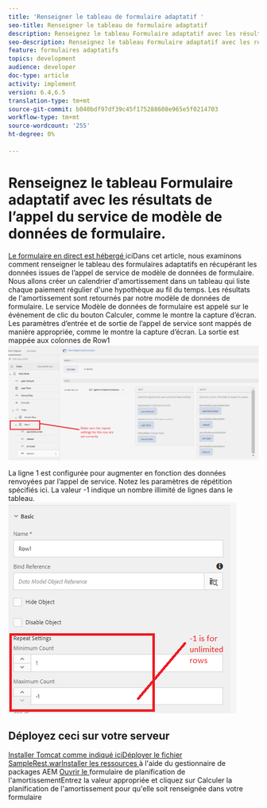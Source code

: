 ```yaml
---
title: 'Renseigner le tableau de formulaire adaptatif '
seo-title: Renseigner le tableau de formulaire adaptatif
description: Renseignez le tableau Formulaire adaptatif avec les résultats des appels de service de modèles de données de formulaire.
seo-description: Renseignez le tableau Formulaire adaptatif avec les résultats des appels de service de modèles de données de formulaire.
feature: formulaires adaptatifs
topics: development
audience: developer
doc-type: article
activity: implement
version: 6.4,6.5
translation-type: tm+mt
source-git-commit: b040bdf97df39c45f175288608e965e5f0214703
workflow-type: tm+mt
source-wordcount: '255'
ht-degree: 0%

---
```



# Renseignez le tableau Formulaire adaptatif avec les résultats de l’appel du service de modèle de données de formulaire.

[Le formulaire en direct est hébergé ](https://forms.enablementadobe.com/content/dam/formsanddocuments/amortization/jcr:content?wcmmode=disabled)
iciDans cet article, nous examinons comment renseigner le tableau des formulaires adaptatifs en récupérant les données issues de l’appel de service de modèle de données de formulaire. Nous allons créer un calendrier d&#39;amortissement dans un tableau qui liste chaque paiement régulier d&#39;une hypothèque au fil du temps. Les résultats de l&#39;amortissement sont retournés par notre modèle de données de formulaire. Le service Modèle de données de formulaire est appelé sur le événement de clic du bouton Calculer, comme le montre la capture d’écran. Les paramètres d’entrée et de sortie de l’appel de service sont mappés de manière appropriée, comme le montre la capture d’écran. La sortie est mappée aux colonnes de Row1
![clickevent](assets/amortization.PNG)

La ligne 1 est configurée pour augmenter en fonction des données renvoyées par l’appel de service. Notez les paramètres de répétition spécifiés ici. La valeur -1 indique un nombre illimité de lignes dans le tableau.
![Ligne1](assets/rowconfiguration.PNG)

## Déployez ceci sur votre serveur

[Installer Tomcat comme indiqué ](/help/forms/ic-print-channel-tutorial/set-up-tomcat.md)
[iciDéployer le ](https://forms.enablementadobe.com/content/DemoServerBundles/SampleRest.war)
[fichier SampleRest.warInstaller les ressources  ](assets/amortizationschedule.zip) à l&#39;aide du gestionnaire de packages AEM 
[Ouvrir le ](http://localhost:4502/content/dam/formsanddocuments/amortization/jcr:content?wcmmode=disabled)
formulaire de planification de l&#39;amortissementEntrez la valeur appropriée et cliquez sur Calculer la planification de l&#39;amortissement pour qu&#39;elle soit renseignée dans votre formulaire

